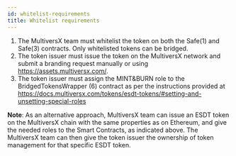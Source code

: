 ```yaml
---
id: whitelist-requirements
title: Whitelist requirements
---
```


[comment]: # (mx-context)

1. The MultiversX team must whitelist the token on both the Safe(1) and Safe(3) contracts. Only whitelisted tokens can be bridged.
2. The token issuer must issue the token on the MultiversX network and submit a branding request manually or using https://assets.multiversx.com/.
3. The token issuer must assign the MINT&BURN role to the BridgedTokensWrapper (6) contract as per the instructions provided at https://docs.multiversx.com/tokens/esdt-tokens/#setting-and-unsetting-special-roles

**Note**: As an alternative approach, MultiversX team can issue an ESDT token on the MultiversX chain with the same properties as on Ethereum, and give the needed roles to the Smart Contracts, as indicated above. The MultiversX team can then give the token issuer the ownership of token management for that specific ESDT token.
